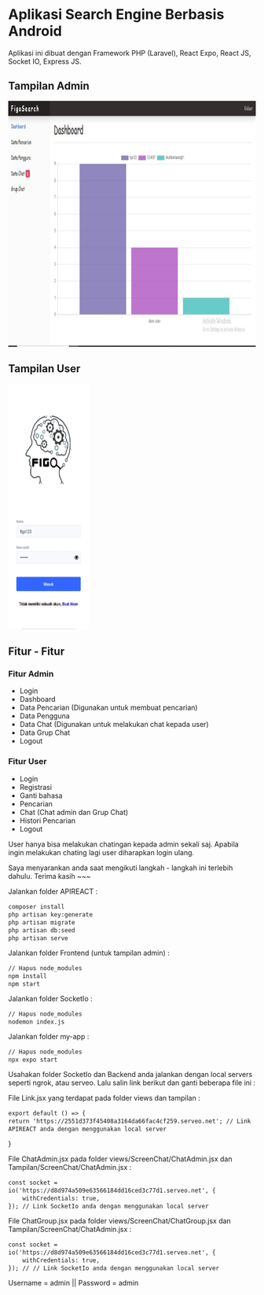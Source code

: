 # Aplikasi Search Engine Berbasis Android



Aplikasi ini dibuat dengan Framework PHP (Laravel), React Expo, React JS, Socket IO, Express JS.

## Tampilan Admin
<img src="./Demo Admin.jpeg" width="100%" height="500" />

## Tampilan User
<img src="./Demo User.jpeg" width="32.6%" height="500" />

## Fitur - Fitur
### Fitur Admin
- Login
- Dashboard
- Data Pencarian (Digunakan untuk membuat pencarian)
- Data Pengguna
- Data Chat (Digunakan untuk melakukan chat kepada user)
- Data Grup Chat
- Logout

### Fitur User
- Login
- Registrasi
- Ganti bahasa
- Pencarian
- Chat (Chat admin dan Grup Chat)
- Histori Pencarian
- Logout

User hanya bisa melakukan chatingan kepada admin sekali saj. Apabila ingin melakukan chating lagi user diharapkan login ulang.

Saya menyarankan anda saat mengikuti langkah - langkah ini terlebih dahulu. Terima kasih ~~~

Jalankan folder APIREACT :

    composer install
    php artisan key:generate
    php artisan migrate
    php artisan db:seed
    php artisan serve
    
Jalankan folder Frontend (untuk tampilan admin) :
    
    // Hapus node_modules
    npm install
    npm start
    
Jalankan folder SocketIo :
    
    // Hapus node_modules
    nodemon index.js
        
Jalankan folder my-app :

    // Hapus node_modules
    npx expo start
    
Usahakan folder SocketIo dan Backend anda jalankan dengan local servers seperti ngrok, atau serveo. Lalu salin link berikut dan ganti beberapa file ini :

File Link.jsx yang terdapat pada folder views dan tampilan :

    export default () => {
	return 'https://2551d373f45408a3164da66fac4cf259.serveo.net'; // Link APIREACT anda dengan menggunakan local server
}

File ChatAdmin.jsx pada folder views/ScreenChat/ChatAdmin.jsx dan Tampilan/ScreenChat/ChatAdmin.jsx :

    const socket = io('https://d8d974a509e63566184dd16ced3c77d1.serveo.net', {
		withCredentials: true,
	}); // Link SocketIo anda dengan menggunakan local server
	
File ChatGroup.jsx pada folder views/ScreenChat/ChatGroup.jsx dan Tampilan/ScreenChat/ChatAdmin.jsx :

    const socket = io('https://d8d974a509e63566184dd16ced3c77d1.serveo.net', {
		withCredentials: true,
	}); // // Link SocketIo anda dengan menggunakan local server


Username = admin ||
Password = admin
